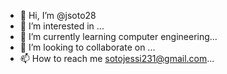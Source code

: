 - 👋 Hi, I’m @jsoto28
- 👀 I’m interested in ...
- 🌱 I’m currently learning computer engineering...
- 💞️ I’m looking to collaborate on ...
- 📫 How to reach me sotojessi231@gmail.com...

<!---
jsoto28/jsoto28 is a ✨ special ✨ repository because its `README.md` (this file) appears on your GitHub profile.
You can click the Preview link to take a look at your changes.
--->

